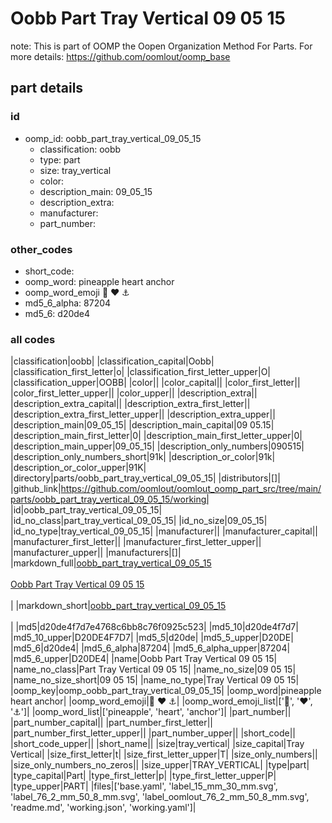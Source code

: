 # Oobb Part Tray Vertical 09 05 15  

note: This is part of OOMP the Oopen Organization Method For Parts. For more details: https://github.com/oomlout/oomp_base

##  part details





### id
* oomp_id: oobb_part_tray_vertical_09_05_15
  * classification: oobb
  * type: part
  * size: tray_vertical
  * color: 
  * description_main: 09_05_15
  * description_extra: 
  * manufacturer: 
  * part_number: 

### other_codes
* short_code: 
* oomp_word: pineapple heart anchor
* oomp_word_emoji :pineapple: :heart: :anchor:
* md5_6_alpha: 87204
* md5_6: d20de4

### all codes 
|classification|oobb|
|classification_capital|Oobb|
|classification_first_letter|o|
|classification_first_letter_upper|O|
|classification_upper|OOBB|
|color||
|color_capital||
|color_first_letter||
|color_first_letter_upper||
|color_upper||
|description_extra||
|description_extra_capital||
|description_extra_first_letter||
|description_extra_first_letter_upper||
|description_extra_upper||
|description_main|09_05_15|
|description_main_capital|09 05.15|
|description_main_first_letter|0|
|description_main_first_letter_upper|0|
|description_main_upper|09_05_15|
|description_only_numbers|090515|
|description_only_numbers_short|91k|
|description_or_color|91k|
|description_or_color_upper|91K|
|directory|parts/oobb_part_tray_vertical_09_05_15|
|distributors|[]|
|github_link|https://github.com/oomlout/oomlout_oomp_part_src/tree/main/parts/oobb_part_tray_vertical_09_05_15/working|
|id|oobb_part_tray_vertical_09_05_15|
|id_no_class|part_tray_vertical_09_05_15|
|id_no_size|09_05_15|
|id_no_type|tray_vertical_09_05_15|
|manufacturer||
|manufacturer_capital||
|manufacturer_first_letter||
|manufacturer_first_letter_upper||
|manufacturer_upper||
|manufacturers|[]|
|markdown_full|[oobb_part_tray_vertical_09_05_15](https://github.com/oomlout/oomlout_oomp_part_src/tree/main/parts/oobb_part_tray_vertical_09_05_15/working)<br>[](https://github.com/oomlout/oomlout_oomp_part_src/tree/main/parts/oobb_part_tray_vertical_09_05_15/working)<br>[Oobb Part Tray Vertical 09 05 15](https://github.com/oomlout/oomlout_oomp_part_src/tree/main/parts/oobb_part_tray_vertical_09_05_15/working)<br><br>|
|markdown_short|[oobb_part_tray_vertical_09_05_15](https://github.com/oomlout/oomlout_oomp_part_src/tree/main/parts/oobb_part_tray_vertical_09_05_15/working)<br><br>|
|md5|d20de4f7d7e4768c6bb8c76f0925c523|
|md5_10|d20de4f7d7|
|md5_10_upper|D20DE4F7D7|
|md5_5|d20de|
|md5_5_upper|D20DE|
|md5_6|d20de4|
|md5_6_alpha|87204|
|md5_6_alpha_upper|87204|
|md5_6_upper|D20DE4|
|name|Oobb Part Tray Vertical 09 05 15|
|name_no_class|Part Tray Vertical 09 05 15|
|name_no_size|09 05 15|
|name_no_size_short|09 05 15|
|name_no_type|Tray Vertical 09 05 15|
|oomp_key|oomp_oobb_part_tray_vertical_09_05_15|
|oomp_word|pineapple heart anchor|
|oomp_word_emoji|:pineapple: :heart: :anchor:|
|oomp_word_emoji_list|[':pineapple:', ':heart:', ':anchor:']|
|oomp_word_list|['pineapple', 'heart', 'anchor']|
|part_number||
|part_number_capital||
|part_number_first_letter||
|part_number_first_letter_upper||
|part_number_upper||
|short_code||
|short_code_upper||
|short_name||
|size|tray_vertical|
|size_capital|Tray Vertical|
|size_first_letter|t|
|size_first_letter_upper|T|
|size_only_numbers||
|size_only_numbers_no_zeros||
|size_upper|TRAY_VERTICAL|
|type|part|
|type_capital|Part|
|type_first_letter|p|
|type_first_letter_upper|P|
|type_upper|PART|
|files|['base.yaml', 'label_15_mm_30_mm.svg', 'label_76_2_mm_50_8_mm.svg', 'label_oomlout_76_2_mm_50_8_mm.svg', 'readme.md', 'working.json', 'working.yaml']|
